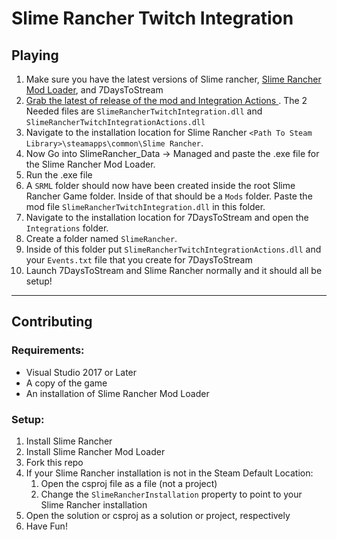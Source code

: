 # Slime Rancher Twitch Integration

## Playing
1. Make sure you have the latest versions of Slime rancher, [Slime Rancher Mod Loader](https://cdn.discordapp.com/attachments/424954731371167744/656126660835278848/SRMLInstaller.exe), and 7DaysToStream
2. [Grab the latest of release of the mod and Integration Actions ](https://github.com/Turkey2349/Slime-Rancher-Twitch-Integration/releases). The 2 Needed files are `SlimeRancherTwitchIntegration.dll` and `SlimeRancherTwitchIntegrationActions.dll`
3. Navigate to the installation location for Slime Rancher `<Path To Steam Library>\steamapps\common\Slime Rancher`.
4. Now Go into SlimeRancher_Data -> Managed and paste the .exe file for the Slime Rancher Mod Loader.
5. Run the .exe file
6. A `SRML` folder should now have been created inside the root Slime Rancher Game folder. Inside of that should be a `Mods` folder. Paste the mod file `SlimeRancherTwitchIntegration.dll` in this folder. 
7. Navigate to the installation location for 7DaysToStream and open the `Integrations` folder.
8. Create a folder named `SlimeRancher`.
9. Inside of this folder put `SlimeRancherTwitchIntegrationActions.dll` and your `Events.txt` file that you create for 7DaysToStream
10. Launch 7DaysToStream and Slime Rancher normally and it should all be setup!
---

## Contributing
### Requirements:
* Visual Studio 2017 or Later
* A copy of the game
* An installation of Slime Rancher Mod Loader

### Setup:
1. Install Slime Rancher
2. Install Slime Rancher Mod Loader
3. Fork this repo
4. If your Slime Rancher installation is not in the Steam Default Location:
    1. Open the csproj file as a file (not a project)
    2. Change the ``SlimeRancherInstallation`` property to point to your Slime Rancher installation
5. Open the solution or csproj as a solution or project, respectively
6. Have Fun!